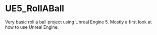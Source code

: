 # UE5_RollABall

Very basic roll a ball project using Unreal Engine 5. Mostly a first look at how to use Unreal Engine.
